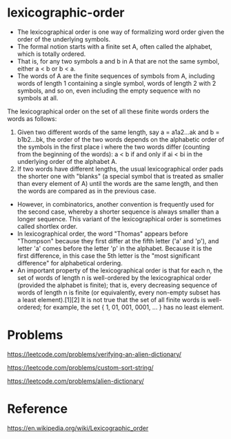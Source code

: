 # lexicographic-order
-  The lexicographical order is one way of formalizing word order given the order of the underlying symbols.
- The formal notion starts with a finite set A, often called the alphabet, which is totally ordered. 
- That is, for any two symbols a and b in A that are not the same symbol, either a < b or b < a.
- The words of A are the finite sequences of symbols from A, including words of length 1 containing a single symbol, words of length 2 with 2 symbols, and so on, even including the empty sequence  with no symbols at all.

The lexicographical order on the set of all these finite words orders the words as follows:
1. Given two different words of the same length, say a = a1a2...ak and b = b1b2...bk, the order of the two words depends on the alphabetic order of the symbols in the first place i where the two words differ (counting from the beginning of the words): a < b if and only if ai < bi in the underlying order of the alphabet A.
2. If two words have different lengths, the usual lexicographical order pads the shorter one with "blanks" (a special symbol that is treated as smaller than every element of A) until the words are the same length, and then the words are compared as in the previous case.
- However, in combinatorics, another convention is frequently used for the second case, whereby a shorter sequence is always smaller than a longer sequence. This variant of the lexicographical order is sometimes called shortlex order.
- In lexicographical order, the word "Thomas" appears before "Thompson" because they first differ at the fifth letter ('a' and 'p'), and letter 'a' comes before the letter 'p' in the alphabet. Because it is the first difference, in this case the 5th letter is the "most significant difference" for alphabetical ordering.
- An important property of the lexicographical order is that for each n, the set of words of length n is well-ordered by the lexicographical order (provided the alphabet is finite); that is, every decreasing sequence of words of length n is finite (or equivalently, every non-empty subset has a least element).[1][2] It is not true that the set of all finite words is well-ordered; for example, the set { 1, 01, 001, 0001, ... } has no least element.

# Problems
https://leetcode.com/problems/verifying-an-alien-dictionary/

https://leetcode.com/problems/custom-sort-string/

https://leetcode.com/problems/alien-dictionary/

# Reference
https://en.wikipedia.org/wiki/Lexicographic_order